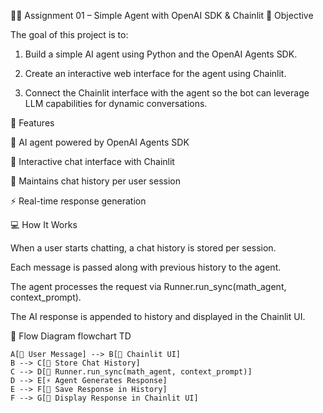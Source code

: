 🧑‍💻 Assignment 01 – Simple Agent with OpenAI SDK & Chainlit
📌 Objective

The goal of this project is to:

1. Build a simple AI agent using Python and the OpenAI Agents SDK.

2. Create an interactive web interface for the agent using Chainlit.

3. Connect the Chainlit interface with the agent so the bot can leverage LLM capabilities for dynamic conversations.
   

🚀 Features

🧠 AI agent powered by OpenAI Agents SDK

💬 Interactive chat interface with Chainlit

📜 Maintains chat history per user session

⚡ Real-time response generation


💻 How It Works

When a user starts chatting, a chat history is stored per session.

Each message is passed along with previous history to the agent.

The agent processes the request via Runner.run_sync(math_agent, context_prompt).

The AI response is appended to history and displayed in the Chainlit UI.


🔄 Flow Diagram
flowchart TD

    A[👤 User Message] --> B[💬 Chainlit UI]
    B --> C[📜 Store Chat History]
    C --> D[🧠 Runner.run_sync(math_agent, context_prompt)]
    D --> E[⚡ Agent Generates Response]
    E --> F[📜 Save Response in History]
    F --> G[💬 Display Response in Chainlit UI]

